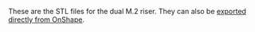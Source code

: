 These are the STL files for the dual M.2 riser. They can also be [exported directly from OnShape](https://cad.onshape.com/documents/99f2719df4fededdfde5e0b6/w/fa3fefc0be67ea79d0f2b093/e/995a9ee69cf62af61cb02c70?renderMode=0&uiState=6643f7436819540134045a69).
